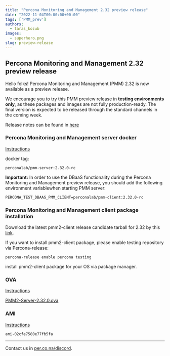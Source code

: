 ```yaml
---
title: "Percona Monitoring and Management 2.32 preview release"
date: "2022-11-04T00:00:00+00:00"
tags: ['PMM_prev']
authors:
  - taras_kozub
images:
  - superhero.png
slug: preview-release
---
```


## Percona Monitoring and Management 2.32 preview release

Hello folks! Percona Monitoring and Management (PMM) 2.32 is now available as a preview release.

We encourage you to try this PMM preview release in **testing environments only**, as these packages and images are not fully production-ready. The final version is expected to be released through the standard channels in the coming week.

Release notes can be found in [here](https://pmm-doc-2-32-pr-904.onrender.com/release-notes/2.32.0.html)

### Percona Monitoring and Management server docker

[Instructions](https://docs.percona.com/percona-monitoring-and-management/setting-up/server/docker.html)

docker tag:

`perconalab/pmm-server:2.32.0-rc`

**Important:** In order to use the DBaaS functionality during the Percona Monitoring and Management preview release, you should add the following environment variablewhen starting PMM server:

`PERCONA_TEST_DBAAS_PMM_CLIENT=perconalab/pmm-client:2.32.0-rc`

### Percona Monitoring and Management client package installation

Download the latest pmm2-client release candidate tarball for 2.32 by this [link](https://s3.us-east-2.amazonaws.com/pmm-build-cache/PR-BUILDS/pmm2-client/pmm2-client-latest-4500.tar.gz).


If you want to install pmm2-client package, please enable testing repository via Percona-release: 


`
percona-release enable percona testing
`

install pmm2-client package for your OS via package manager.

### OVA

[Instructions](https://docs.percona.com/percona-monitoring-and-management/setting-up/server/virtual-appliance.html)

[PMM2-Server-2.32.0.ova](https://percona-vm.s3.amazonaws.com/PMM2-Server-2.32.0.ova)

### AMI

[Instructions](https://docs.percona.com/percona-monitoring-and-management/setting-up/server/aws.html)

`ami-02cfe7580e77fb5fa`


---

Contact us in [per.co.na/discord](https://per.co.na/discord).